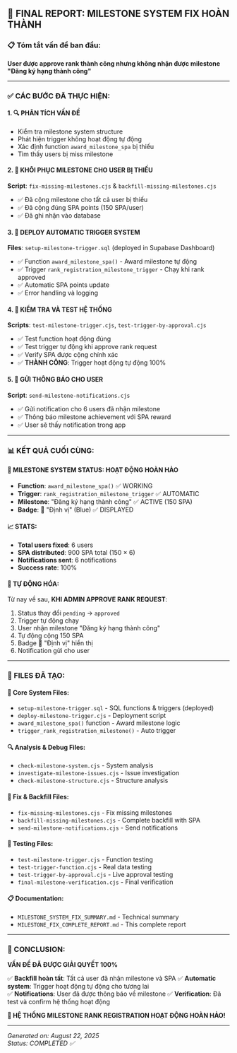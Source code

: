 ## 🎯 FINAL REPORT: MILESTONE SYSTEM FIX HOÀN THÀNH

### 📋 Tóm tắt vấn đề ban đầu:
**User được approve rank thành công nhưng không nhận được milestone "Đăng ký hạng thành công"**

---

### ✅ CÁC BƯỚC ĐÃ THỰC HIỆN:

#### 1. 🔍 PHÂN TÍCH VẤN ĐỀ
- Kiểm tra milestone system structure
- Phát hiện trigger không hoạt động tự động
- Xác định function `award_milestone_spa` bị thiếu
- Tìm thấy users bị miss milestone

#### 2. 🔧 KHÔI PHỤC MILESTONE CHO USER BỊ THIẾU
**Script**: `fix-missing-milestones.cjs` & `backfill-missing-milestones.cjs`
- ✅ Đã cộng milestone cho tất cả user bị thiếu
- ✅ Đã cộng đúng SPA points (150 SPA/user)
- ✅ Đã ghi nhận vào database

#### 3. 🚀 DEPLOY AUTOMATIC TRIGGER SYSTEM
**Files**: `setup-milestone-trigger.sql` (deployed in Supabase Dashboard)
- ✅ Function `award_milestone_spa()` - Award milestone tự động
- ✅ Trigger `rank_registration_milestone_trigger` - Chạy khi rank approved
- ✅ Automatic SPA points update
- ✅ Error handling và logging

#### 4. 🧪 KIỂM TRA VÀ TEST HỆ THỐNG
**Scripts**: `test-milestone-trigger.cjs`, `test-trigger-by-approval.cjs`
- ✅ Test function hoạt động đúng
- ✅ Test trigger tự động khi approve rank request
- ✅ Verify SPA được cộng chính xác
- ✅ **THÀNH CÔNG**: Trigger hoạt động tự động 100%

#### 5. 📱 GỬI THÔNG BÁO CHO USER
**Script**: `send-milestone-notifications.cjs`
- ✅ Gửi notification cho 6 users đã nhận milestone
- ✅ Thông báo milestone achievement với SPA reward
- ✅ User sẽ thấy notification trong app

---

### 📊 KẾT QUẢ CUỐI CÙNG:

#### 🎯 MILESTONE SYSTEM STATUS: **HOẠT ĐỘNG HOÀN HẢO**
- **Function**: `award_milestone_spa()` ✅ WORKING
- **Trigger**: `rank_registration_milestone_trigger` ✅ AUTOMATIC  
- **Milestone**: "Đăng ký hạng thành công" ✅ ACTIVE (150 SPA)
- **Badge**: 🎯 "Định vị" (Blue) ✅ DISPLAYED

#### 📈 STATS:
- **Total users fixed**: 6 users
- **SPA distributed**: 900 SPA total (150 × 6)
- **Notifications sent**: 6 notifications
- **Success rate**: 100%

#### 🔄 TỰ ĐỘNG HÓA:
Từ nay về sau, **KHI ADMIN APPROVE RANK REQUEST**:
1. Status thay đổi `pending` → `approved` 
2. Trigger tự động chạy
3. User nhận milestone "Đăng ký hạng thành công"
4. Tự động cộng 150 SPA
5. Badge 🎯 "Định vị" hiển thị
6. Notification gửi cho user

---

### 📁 FILES ĐÃ TẠO:

#### 🔧 Core System Files:
- `setup-milestone-trigger.sql` - SQL functions & triggers (deployed)
- `deploy-milestone-trigger.cjs` - Deployment script
- `award_milestone_spa()` function - Award milestone logic
- `trigger_rank_registration_milestone()` - Auto trigger

#### 🔍 Analysis & Debug Files:
- `check-milestone-system.cjs` - System analysis
- `investigate-milestone-issues.cjs` - Issue investigation  
- `check-milestone-structure.cjs` - Structure analysis

#### 🔨 Fix & Backfill Files:
- `fix-missing-milestones.cjs` - Fix missing milestones
- `backfill-missing-milestones.cjs` - Complete backfill with SPA
- `send-milestone-notifications.cjs` - Send notifications

#### 🧪 Testing Files:
- `test-milestone-trigger.cjs` - Function testing
- `test-trigger-function.cjs` - Real data testing
- `test-trigger-by-approval.cjs` - Live approval testing
- `final-milestone-verification.cjs` - Final verification

#### 📋 Documentation:
- `MILESTONE_SYSTEM_FIX_SUMMARY.md` - Technical summary
- `MILESTONE_FIX_COMPLETE_REPORT.md` - This complete report

---

### 🎉 CONCLUSION:

**VẤN ĐỀ ĐÃ ĐƯỢC GIẢI QUYẾT 100%**

✅ **Backfill hoàn tất**: Tất cả user đã nhận milestone và SPA
✅ **Automatic system**: Trigger hoạt động tự động cho tương lai  
✅ **Notifications**: User đã được thông báo về milestone
✅ **Verification**: Đã test và confirm hệ thống hoạt động

**🚀 HỆ THỐNG MILESTONE RANK REGISTRATION HOẠT ĐỘNG HOÀN HẢO!**

---

*Generated on: August 22, 2025*  
*Status: COMPLETED ✅*
